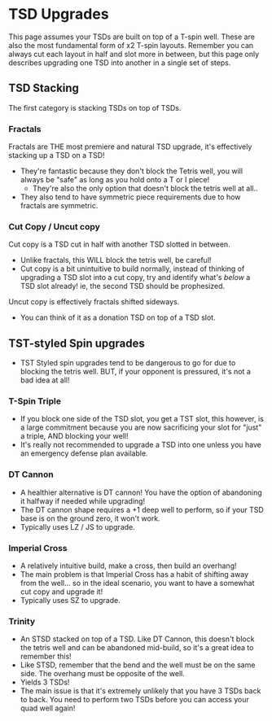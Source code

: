 # TSD Upgrades
This page assumes your TSDs are built on top of a T-spin well. These are also the most fundamental form of x2 T-spin layouts. Remember you can always cut each layout in half and slot more in between, but this page only describes upgrading one TSD into another in a single set of steps.

## TSD Stacking
The first category is stacking TSDs on top of TSDs.

### Fractals
Fractals are THE most premiere and natural TSD upgrade, it's effectively stacking up a TSD on a TSD!
- They're fantastic because they don't block the Tetris well, you will always be "safe" as long as you hold onto a T or I piece!
    - They're also the only option that doesn't block the tetris well at all..
- They also tend to have symmetric piece requirements due to how fractals are symmetric.

### Cut Copy / Uncut copy
Cut copy is a TSD cut in half with another TSD slotted in between. 
- Unlike fractals, this WILL block the tetris well, be careful!
- Cut copy is a bit unintuitive to build normally, instead of thinking of upgrading a TSD slot into a cut copy, try and identify what's *below* a TSD slot already! ie, the second TSD should be prophesized.

Uncut copy is effectively fractals shifted sideways.
- You can think of it as a donation TSD on top of a TSD slot. 

## TST-styled Spin upgrades
- TST Styled spin upgrades tend to be dangerous to go for due to blocking the tetris well. BUT, if your opponent is pressured, it's not a bad idea at all! 

### T-Spin Triple
- If you block one side of the TSD slot, you get a TST slot, this however, is a large commitment because you are now sacrificing your slot for "just" a triple, AND blocking your well!
- It's really not recommended to upgrade a TSD into one unless you have an emergency defense plan available.

### DT Cannon
- A healthier alternative is DT cannon! You have the option of abandoning it halfway if needed while upgrading!
- The DT cannon shape requires a +1 deep well to perform, so if your TSD base is on the ground zero, it won't work.
- Typically uses LZ / JS to upgrade.

### Imperial Cross
- A relatively intuitive build, make a cross, then build an overhang! 
- The main problem is that Imperial Cross has a habit of shifting away from the well... so in the ideal scenario, you want to have a somewhat cut copy and upgrade it!
- Typically uses SZ to upgrade.

### Trinity
- An STSD stacked on top of a TSD. Like DT Cannon, this doesn't block the tetris well and can be abandoned mid-build, so it's a great idea to remember this!
- Like STSD, remember that the bend and the well must be on the same side. The overhang must be opposite of the well.
- Yields 3 TSDs! 
- The main issue is that it's extremely unlikely that you have 3 TSDs back to back. You need to perform two TSDs before you can access your quad well again!

